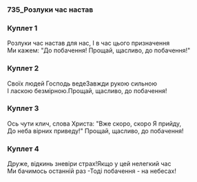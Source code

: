 ### 735_Розлуки час настав
### Куплет 1
Розлуки час настав для нас, І в час цього призначення <br/>Ми кажем: "До побачення! Прощай, щасливо, до побачення!"
### Куплет 2
Своїх людей Господь ведеЗавжди рукою сильною <br/>І ласкою безмірною.Прощай, щасливо, до побачення!
### Куплет 3
Ось чути клич, слова Христа: "Вже скоро, скоро Я прийду, <br/>До неба вірних приведу!" Прощай, щасливо, до побачення!
### Куплет 4
Друже, відкинь зневіри страх!Якщо у цей нелегкий час <br/>Ми бачимось останній раз -Тоді побачення - на небесах!
